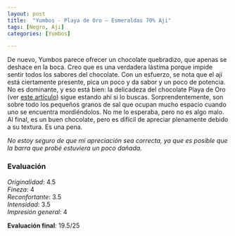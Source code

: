 ```yaml
---
layout: post
title:  "Yumbos - Playa de Oro – Esmeraldas 70% Aji"
tags: [Negro, Aji] 
categories: [Yumbos]

---
```



De nuevo, Yumbos parece ofrecer un chocolate quebradizo, que apenas se deshace en la boca. Creo que es una verdadera lástima porque impide sentir todos los sabores del chocolate.
Con un esfuerzo, se nota que el ají está ciertamente presente, pica un poco y da sabor y un poco de potencia. No es dominante, y eso está bien: la delicadeza del chocolate Playa de Oro (ver [este artículo](/2021/12/29/yumbos-playaoro-esmeraldas-70-puro.html)) sigue estando ahí si lo buscas. Sorprendentemente, son sobre todo los pequeños granos de sal que ocupan mucho espacio cuando uno se encuentra mordiéndolos. No me lo esperaba, pero no es algo malo.
Al final, es un buen chocolate, pero es difícil de apreciar plenamente debido a su textura. Es una pena.

*No estoy seguro de que mi apreciación sea correcta, ya que es posible que la barra que probé estuviera un poco dañada.*


### Evaluación

_Originalidad_: 4.5  
_Fineza_: 4  
_Reconfortante_: 3.5  
_Intensidad_: 3.5  
_Impresión general_: 4

**Evaluación final**: 19.5/25
